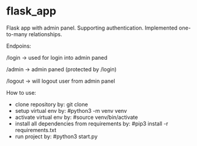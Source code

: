 # flask_app
Flask app with admin panel. Supporting authentication. Implemented one-to-many relationships.


Endpoins:

/login -> used for login into admin paned

/admin -> admin paned (protected by /login)

/logout -> will logout user from admin panel


How to use:

- clone repository by: git clone
- setup virtual env by: #python3 -m venv venv
- activate virtual env by: #source venv/bin/activate
- install all dependencies from requirements by: #pip3 install -r requirements.txt
- run project by: #python3 start.py
